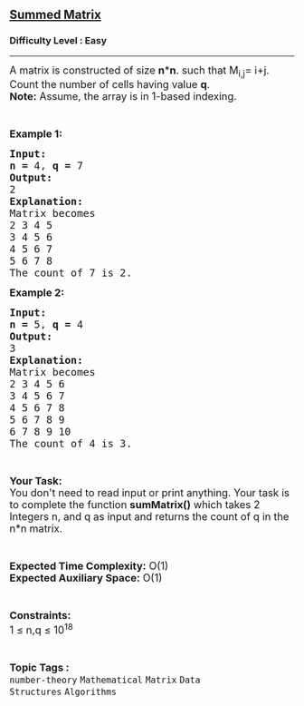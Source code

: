 <h2><a href="https://practice.geeksforgeeks.org/problems/summed-matrix5834/1?page=1&difficulty[]=0&sprint=ca8ae412173dbd8346c26a0295d098fd&sortBy=submissions">Summed Matrix</a></h2><h3>Difficulty Level : Easy</h3><hr><div class="problems_problem_content__Xm_eO"><p><span style="font-size:18px">A matrix is constructed of size <strong>n</strong>*<strong>n</strong>. such that M<sub>i</sub><sub>,j</sub>= i+j. Count the number of cells having value <strong>q</strong>.<br>
<strong>Note:</strong> Assume, the array is in 1-based indexing.</span></p>

<p>&nbsp;</p>

<p><span style="font-size:18px"><strong>Example 1:</strong></span></p>

<pre><span style="font-size:18px"><strong>Input:</strong></span>
<span style="font-size:18px"><strong>n = </strong>4, <strong>q = </strong>7</span>
<span style="font-size:18px"><strong>Output:</strong></span>
<span style="font-size:18px">2</span>
<span style="font-size:18px"><strong>Explanation:</strong></span>
<span style="font-size:18px">Matrix becomes
2 3 4 5 
3 4 5 6 
4 5 6 7
5 6 7 8
</span><span style="font-size:18px">The count of 7 is 2.</span></pre>

<p><span style="font-size:18px"><strong>Example 2:</strong></span></p>

<pre><span style="font-size:18px"><strong>Input:</strong></span>
<span style="font-size:18px"><strong>n = </strong>5, <strong>q = </strong>4</span>
<span style="font-size:18px"><strong>Output:</strong></span>
<span style="font-size:18px">3</span>
<span style="font-size:18px"><strong>Explanation:</strong></span>
<span style="font-size:18px">Matrix becomes
2 3 4 5 6&nbsp;
3 4 5 6 7&nbsp;
4 5 6 7 8&nbsp;
5 6 7 8 9&nbsp;
6 7 8 9 10&nbsp;
The count of 4 is 3.</span></pre>

<p>&nbsp;</p>

<p><span style="font-size:18px"><strong>Your Task:</strong><br>
You don't need to read input or print anything. Your task is to complete the function <strong>sumMatrix()</strong> which takes 2 Integers n, and q as input and returns the count of q in the n*n matrix.</span></p>

<p>&nbsp;</p>

<p><span style="font-size:18px"><strong>Expected Time Complexity:</strong> O(1)<br>
<strong>Expected Auxiliary Space:</strong> O(1)</span></p>

<p>&nbsp;</p>

<p><span style="font-size:18px"><strong>Constraints:</strong></span><br>
<span style="font-size:18px">1 ≤ n,q ≤ 10<sup>18</sup></span></p>
</div><br><p><span style=font-size:18px><strong>Topic Tags : </strong><br><code>number-theory</code>&nbsp;<code>Mathematical</code>&nbsp;<code>Matrix</code>&nbsp;<code>Data Structures</code>&nbsp;<code>Algorithms</code>&nbsp;